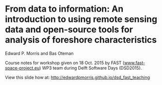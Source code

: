 # From data to information: An introduction to using remote sensing data and open-source tools for analysis of foreshore characteristics

Edward P. Morris and Bas Oteman

Course notes for workshop given on 18 Oct. 2015 by FAST (www.fast-space-project.eu) WP3 team during Delft Software Days (DSD2015).

View this slide how at: http://edwardpmorris.github.io/dsd_fast_teaching
